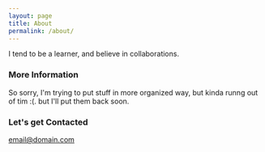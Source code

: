 ```yaml
---
layout: page
title: About
permalink: /about/
---
```


I tend to be a learner, and believe in collaborations.

### More Information

So sorry, I'm trying to put stuff in more organized way, but kinda runng out of tim :(. but I'll put them back soon.

### Let's get Contacted

[email@domain.com](mailto:Younis125@outlook.com)
